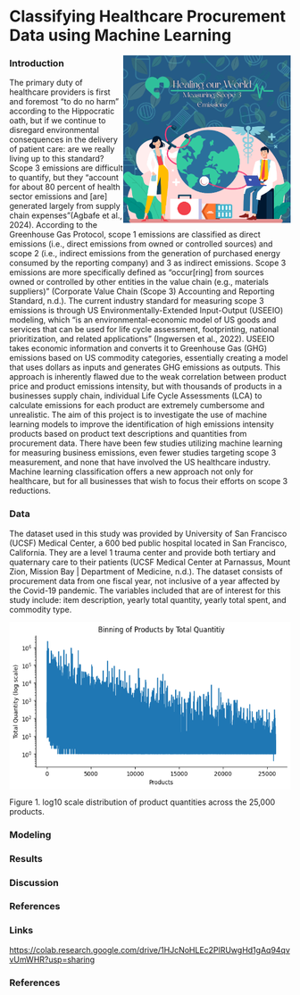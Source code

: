 # Classifying Healthcare Procurement Data using Machine Learning  
<img align="right" width="300" height="300" src="/assets/IMG/ML class final proj logo.png">

### Introduction
  The primary duty of healthcare providers is first and foremost “to do no harm” according
to the Hippocratic oath, but if we continue to disregard environmental consequences in the
delivery of patient care: are we really living up to this standard? Scope 3 emissions are difficult to quantify, but they “account for about 80 percent of health sector emissions and [are] generated largely from supply chain expenses”(Agbafe et al., 2024). According to the Greenhouse Gas Protocol, scope 1 emissions are classified as direct emissions (i.e., direct emissions from owned or controlled sources) and scope 2 (i.e., indirect emissions from the generation of purchased energy consumed by the reporting company) and 3 as indirect emissions. Scope 3 emissions are more specifically defined as “occur[ring] from sources owned or controlled by other entities in the value chain (e.g., materials suppliers)” (Corporate Value Chain (Scope 3) Accounting and Reporting Standard, n.d.). The current industry standard for measuring scope 3 emissions is through US Environmentally-Extended Input-Output (USEEIO) modeling, which “is an environmental-economic model of US goods and services that can be used for life cycle assessment, footprinting, national prioritization, and related applications” (Ingwersen et al., 2022). USEEIO takes economic information and converts it to Greenhouse Gas (GHG) emissions based on US commodity categories, essentially creating a model that uses dollars as inputs and generates GHG emissions as outputs. This approach is inherently flawed due to the weak correlation between product price and product emissions intensity, but with thousands of products in a businesses supply chain, individual Life Cycle Assessments (LCA) to calculate emissions for each product are extremely cumbersome and unrealistic. 
  The aim of this project is to investigate the use of machine learning models to improve the identification of high emissions intensity products based on product text descriptions and quantities from procurement data. There have been few studies utilizing machine learning for measuring business emissions, even fewer studies targeting scope 3 measurement, and none that have involved the US healthcare industry. Machine learning classification offers a new approach not only for healthcare, but for all businesses that wish to focus their efforts on scope 3 reductions.
  
### Data
The dataset used in this study was provided by University of San Francisco (UCSF) Medical Center, a 600 bed public hospital located in San Francisco, California. They are a level 1 trauma center and provide both tertiary and quaternary care to their patients (UCSF Medical Center at Parnassus, Mount Zion, Mission Bay | Department of Medicine, n.d.). The dataset consists of procurement data from one fiscal year, not inclusive of a year affected by the Covid-19 pandemic. The variables included that are of interest for this study include: item description, yearly total quantity, yearly total spent, and commodity type.

<img align="center" width="700" height="300" src="/assets/log10_toqty.png">

Figure 1. log10 scale distribution of product quantities across the 25,000 products.

### Modeling

### Results

### Discussion

### References

### Links
https://colab.research.google.com/drive/1HJcNoHLEc2PlRUwgHd1gAq94qvvUmWHR?usp=sharing

### References
